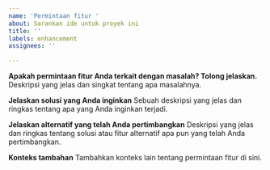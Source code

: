 ```yaml
---
name: 'Permintaan fitur '
about: Sarankan ide untuk proyek ini
title: ''
labels: enhancement
assignees: ''

---
```


**Apakah permintaan fitur Anda terkait dengan masalah? Tolong jelaskan.**
Deskripsi yang jelas dan singkat tentang apa masalahnya.

**Jelaskan solusi yang Anda inginkan**
Sebuah deskripsi yang jelas dan ringkas tentang apa yang Anda inginkan terjadi.

**Jelaskan alternatif yang telah Anda pertimbangkan**
Deskripsi yang jelas dan ringkas tentang solusi atau fitur alternatif apa pun yang telah Anda pertimbangkan.

**Konteks tambahan**
Tambahkan konteks lain tentang permintaan fitur di sini.
